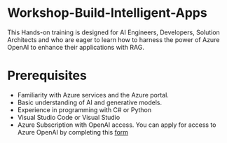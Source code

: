 # Workshop-Build-Intelligent-Apps
This Hands-on training is designed for AI Engineers, Developers, Solution Architects and who are eager to learn how to harness the power of Azure OpenAI to enhance their applications with RAG.

# Prerequisites
- Familiarity with Azure services and the Azure portal.
- Basic understanding of AI and generative models.
- Experience in programming with C# or Python
- Visual Studio Code or Visual Studio
- Azure Subscription with OpenAI access. You can apply for access to Azure OpenAI by completing this [form](https://aka.ms/oai/access)
